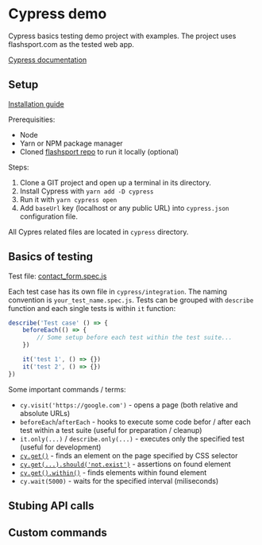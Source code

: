 # Cypress demo

Cypress basics testing demo project with examples. The project uses flashsport.com as the tested web app.

[Cypress documentation](https://docs.cypress.io/guides/overview/why-cypress.html)

## Setup

[Installation guide](https://docs.cypress.io/guides/getting-started/installing-cypress.html)

Prerequisities:
- Node
- Yarn or NPM package manager
- Cloned [flashsport repo](https://gitlab.ack.ee/Web/flash-sport) to run it locally (optional)

Steps:
 1. Clone a GIT project and open up a terminal in its directory.
 2. Install Cypress with `yarn add -D cypress`
 3. Run it with `yarn cypress open`
 4. Add `baseUrl` key (localhost or any public URL) into `cypress.json` configuration file.

All Cypres related files are located in `cypress` directory.

## Basics of testing

Test file: [contact_form.spec.js](cypress/integration/contact_form.spec.js)

Each test case has its own file in `cypress/integration`. The naming convention is `your_test_name.spec.js`. Tests can be grouped with `describe` function and each single tests is within `it` function:

```js
describe('Test case' () => {
    beforeEach(() => {
        // Some setup before each test within the test suite...
    })

    it('test 1', () => {})
    it('test 2', () => {})
})
```

Some important commands / terms:
 - `cy.visit('https://google.com')` - opens a page (both relative and absolute URLs)
 - `beforeEach`/`afterEach` - hooks to execute some code befor / after each test within a test suite (useful for preparation / cleanup)
 - `it.only(...)` / `describe.only(...)` - executes only the specified test (useful for development)
 - [`cy.get()`](https://docs.cypress.io/api/commands/get.html) - finds an element on the page specified by CSS selector
 - [`cy.get(...).should('not.exist')`](https://docs.cypress.io/api/commands/should.html) - assertions on found element
 - [`cy.get().within()`](https://docs.cypress.io/api/commands/within.html) - finds elements within found element
 - `cy.wait(5000)` - waits for the specified interval (miliseconds)

## Stubing API calls

## Custom commands
